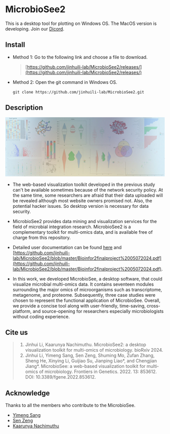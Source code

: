 # MicrobioSee2
This is a desktop tool for plotting on Windows OS. The MacOS version is developing. 
Join our [Dicord](https://discord.gg/RtfskhPt).
## Install
- Method 1: Go to the following link and choose a file to download.
  > [https://github.com/jinhuili-lab/MicrobioSee2/releases/](https://github.com/jinhuili-lab/MicrobioSee2/releases/)
- Method 2: Open the git command in Windows OS.
  ```
  git clone https://github.com/jinhuili-lab/MicrobioSee2.git
  ```
## Description
![MicrobioSee](https://github.com/jinhuili-lab/jinhuili-lab/blob/main/pic01.jpg)
- The web-based visualization toolkit developed in the previous study can't be available sometimes because of the network security policy. At the same time, some researchers are afraid that their data uploaded will be revealed although most website owners promised not. Also, the potential hacker issues. So desktop version is necessary for data security.
- MicrobioSee2 provides data mining and visualization services for the field of microbial integration research. MicrobioSee2 is a complementary toolkit for multi-omics data, and is available free of charge from this repository.

- Detailed user documentation can be found [here](https://microbiosee.github.io) and [https://github.com/jinhuili-lab/MicrobioSee2/blob/master/Bioinfor2finalproject%2005072024.pdf](https://github.com/jinhuili-lab/MicrobioSee2/blob/master/Bioinfor2finalproject%2005072024.pdf).

- In this work, we developed MicrobioSee, a desktop software, that could visualize microbial multi-omics data. It contains seventeen modules surrounding the major omics of microorganisms such as transcriptome, metagenome, and proteome. Subsequently, three case studies were chosen to represent the functional application of MicrobioSee. Overall, we provide a concise tool along with user-friendly, time-saving, cross-platform, and source-opening for researchers especially microbiologists without coding experience.

## Cite us
> 1. Jinhui Li, Kaarunya Nachimuthu. MicrobioSee2:  a desktop visualization toolkit for multi-omics of microbiology. bioRxiv 2024.
> 2. Jinhui Li, Yimeng Sang, Sen Zeng, Shuming Mo, Zufan Zhang, Sheng He, Xinying Li, Guijiao Su, Jianping Liao*, and Chengjian Jiang*. MicrobioSee: a web-based visualization toolkit for multi-omics of microbiology. Frontiers in Genetics. 2022. 13: 853612. DOI: 10.3389/fgene.2022.853612.


## Acknowledge
Thanks to all the members who contribute to the MicrobioSee.
- [Yimeng Sang](https://github.com/wanqiangdehuoguo)
- [Sen Zeng]()
- [Kaarunya Nachimuthu](https://github.com/kaarunyanachimuthu)
